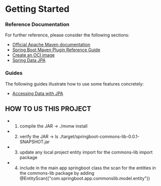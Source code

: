 # Getting Started

### Reference Documentation
For further reference, please consider the following sections:

* [Official Apache Maven documentation](https://maven.apache.org/guides/index.html)
* [Spring Boot Maven Plugin Reference Guide](https://docs.spring.io/spring-boot/docs/2.6.0-SNAPSHOT/maven-plugin/reference/html/)
* [Create an OCI image](https://docs.spring.io/spring-boot/docs/2.6.0-SNAPSHOT/maven-plugin/reference/html/#build-image)
* [Spring Data JPA](https://docs.spring.io/spring-boot/docs/2.5.5/reference/htmlsingle/#boot-features-jpa-and-spring-data)

### Guides
The following guides illustrate how to use some features concretely:

* [Accessing Data with JPA](https://spring.io/guides/gs/accessing-data-jpa/)

## HOW TO US THIS PROJECT
* 1. compile the JAR -> ./mvnw install
* 2. verify the JAR -> ls ./target/springboot-commons-lib-0.0.1-SNAPSHOT.jar
* 3. update any local project entity import for the commons-lib import package
* 4. include in the main app springboot class the scan for the entities in the commons-lib package by adding @EntityScan({"com.springboot.app.commonslib.model.entity"})